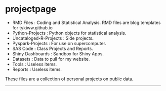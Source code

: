# projectpage

- RMD Files : Coding and Statistical Analysis. RMD files are blog templates for tykiww.github.io
- Python-Projects : Python objects for statistical analysis.
- Uncataloged-R-Projects : Side projects.
- Pyspark-Projects : For use on supercomputer.
- SAS Code : Class Projects and Reports.
- Shiny Dashboards : Sandbox for Shiny Apps.
- Datasets : Data to pull for my website.
- Tools : Useless items.
- Reports : Useless items.


These files are a collection of personal projects on public data.


<hr>

